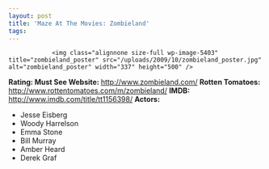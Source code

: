 ```yaml
---
layout: post
title: 'Maze At The Movies: Zombieland'
tags:
---
```



                <img class="alignnone size-full wp-image-5403" title="zombieland_poster" src="/uploads/2009/10/zombieland_poster.jpg" alt="zombieland_poster" width="337" height="500" />
<p><strong>Rating: Must See
Website: </strong><a href="http://www.zombieland.com/"><a href="http://www.zombieland.com/">http://www.zombieland.com/</a></a>
<strong>Rotten Tomatoes:</strong> <a href="http://www.rottentomatoes.com/m/zombieland/"><a href="http://www.rottentomatoes.com/m/zombieland/">http://www.rottentomatoes.com/m/zombieland/</a></a>
<strong>IMDB: </strong><a href="http://www.imdb.com/title/tt1156398/"><a href="http://www.imdb.com/title/tt1156398/">http://www.imdb.com/title/tt1156398/</a></a>
<strong>Actors:</strong></p>
<ul>
    <li>Jesse Eisberg</li>
    <li>Woody Harrelson</li>
    <li>Emma Stone</li>
    <li>Bill Murray</li>
    <li>Amber Heard</li>
    <li>Derek Graf</li>
</ul>
